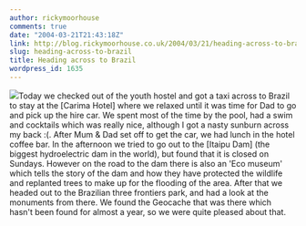 ```yaml
---
author: rickymoorhouse
comments: true
date: "2004-03-21T21:43:18Z"
link: http://blog.rickymoorhouse.co.uk/2004/03/21/heading-across-to-brazil/
slug: heading-across-to-brazil
title: Heading across to Brazil
wordpress_id: 1635
---
```


![](/resize.asp?width=200&path=/ricky/blogfiles/3f-BR.jpg)Today we checked out of the youth hostel and got a taxi across to Brazil to stay at the [Carima Hotel] where we relaxed until it was time for Dad to go and pick up the hire car. We spent most of the time by the pool, had a swim and cocktails which was really nice, although I got a nasty sunburn across my back :(. After Mum & Dad set off to get the car, we had lunch in the hotel coffee bar. In the afternoon we tried to go out to the [Itaipu Dam] (the biggest hydroelectric dam in the world), but found that it is closed on Sundays. However on the road to the dam there is also an 'Eco museum' which tells the story of the dam and how they have protected the wildlife and replanted trees to make up for the flooding of the area. After that we headed out to the Brazilian three frontiers park, and had a look at the monuments from there. We found the Geocache that was there which hasn't been found for almost a year, so we were quite pleased about that.
